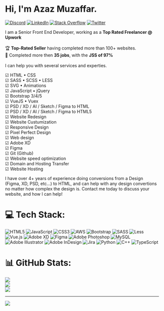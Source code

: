 # Hi, I'm Azaz Muzaffar. 

[![Discord](https://img.shields.io/badge/Discord-%237289DA.svg?logo=discord&logoColor=white)](htttps://discord.gg/Azaz#3521) 
[![LinkedIn](https://img.shields.io/badge/LinkedIn-%230077B5.svg?logo=linkedin&logoColor=white)](https://linkedin.com/in/azazmuzaffar) 
[![Stack Overflow](https://img.shields.io/badge/-Stackoverflow-FE7A16?logo=stack-overflow&logoColor=white)](https://stackoverflow.com/users/azazmuzaffar) 
[![Twitter](https://img.shields.io/badge/Twitter-%231DA1F2.svg?logo=Twitter&logoColor=white)](https://twitter.com/azazmuzaffar) 

I am a Senior Front End Developer, working as a <b>Top Rated Freelancer @ Upwork</b><br><br>
🏆 <b>Top-Rated Seller</b> having completed more than 100+ websites. <br>
🥇 Completed more then <b>35 jobs</b>, with the <b>JSS of 97%</b> <br><br>
I can help you with several services and experties.<br>

☑ HTML • CSS<br>
☑ SASS • SCSS • LESS<br>
☑ SVG • Animations<br>
☑ JavaScript • jQuery<br>
☑ Bootstrap 3/4/5<br>
☑ VueJS • Vuex<br>
☑ PSD / XD / AI / Sketch / Figma to HTML<br>
☑ PSD / XD / AI / Sketch / Figma to HTML5<br>
☑ Website Redesign<br>
☑ Website Custumization<br>
☑ Responsive Design<br>
☑ Pixel Perfect Design<br>
☑ Web design<br>
☑ Adobe XD<br>
☑ Figma<br>
☑ Git (Github)<br>
☑ Website speed optimization<br>
☑ Domain and Hosting Transfer<br>
☑ Website Hosting<br>

I have over 4+ years of experience doing conversions from a Design (Figma, XD, PSD, etc...) to HTML, and can help with any design convertions no matter how complex the design is. Contact me today to discuss your website, and how I can help!




# 💻 Tech Stack:
![HTML5](https://img.shields.io/badge/html5-%23E34F26.svg?style=for-the-badge&logo=html5&logoColor=white) ![JavaScript](https://img.shields.io/badge/javascript-%23323330.svg?style=for-the-badge&logo=javascript&logoColor=%23F7DF1E) ![CSS3](https://img.shields.io/badge/css3-%231572B6.svg?style=for-the-badge&logo=css3&logoColor=white) ![AWS](https://img.shields.io/badge/AWS-%23FF9900.svg?style=for-the-badge&logo=amazon-aws&logoColor=white) ![Bootstrap](https://img.shields.io/badge/bootstrap-%23563D7C.svg?style=for-the-badge&logo=bootstrap&logoColor=white) ![SASS](https://img.shields.io/badge/SASS-hotpink.svg?style=for-the-badge&logo=SASS&logoColor=white) ![Less](https://img.shields.io/badge/less-2B4C80?style=for-the-badge&logo=less&logoColor=white) ![Vue.js](https://img.shields.io/badge/vuejs-%2335495e.svg?style=for-the-badge&logo=vuedotjs&logoColor=%234FC08D) ![Adobe XD](https://img.shields.io/badge/Adobe%20XD-470137?style=for-the-badge&logo=Adobe%20XD&logoColor=#FF61F6) 	![Figma](https://img.shields.io/badge/figma-%23F24E1E.svg?style=for-the-badge&logo=figma&logoColor=white) ![Adobe Photoshop](https://img.shields.io/badge/adobephotoshop-%2331A8FF.svg?style=for-the-badge&logo=adobephotoshop&logoColor=white) ![MySQL](https://img.shields.io/badge/mysql-%2300f.svg?style=for-the-badge&logo=mysql&logoColor=white) ![Adobe Illustrator](https://img.shields.io/badge/adobeillustrator-%23FF9A00.svg?style=for-the-badge&logo=adobeillustrator&logoColor=white) ![Adobe InDesign](https://img.shields.io/badge/Adobe%20InDesign-49021F?style=for-the-badge&logo=adobeindesign&logoColor=white) ![Jira](https://img.shields.io/badge/jira-%230A0FFF.svg?style=for-the-badge&logo=jira&logoColor=white) ![Python](https://img.shields.io/badge/python-3670A0?style=for-the-badge&logo=python&logoColor=ffdd54) ![C++](https://img.shields.io/badge/c++-%2300599C.svg?style=for-the-badge&logo=c%2B%2B&logoColor=white) ![TypeScript](https://img.shields.io/badge/typescript-%23007ACC.svg?style=for-the-badge&logo=typescript&logoColor=white)
# 📊 GitHub Stats:
![](https://github-readme-stats.vercel.app/api?username=azazmuzaffar&theme=dark&hide_border=false&include_all_commits=true&count_private=true)<br/>
![](https://github-readme-streak-stats.herokuapp.com/?user=azazmuzaffar&theme=dark&hide_border=false)<br/>
![](https://github-readme-stats.vercel.app/api/top-langs/?username=azazmuzaffar&theme=dark&hide_border=false&include_all_commits=true&count_private=true&layout=compact)

---
[![](https://visitcount.itsvg.in/api?id=azazmuzaffar&icon=0&color=3)](https://visitcount.itsvg.in)
